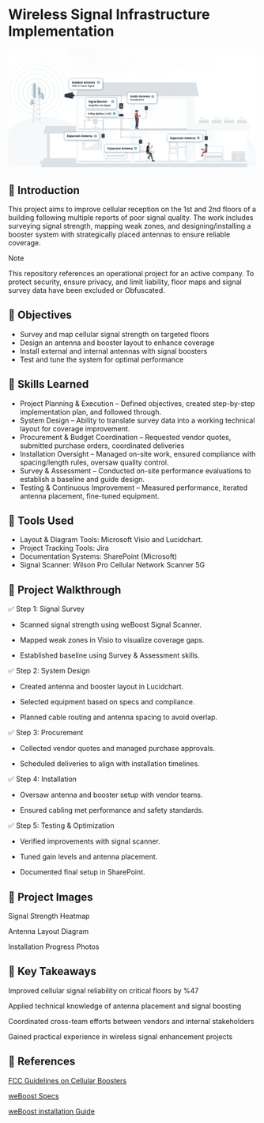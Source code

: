 
# Wireless Signal Infrastructure Implementation

![Antenna Project cover photo](https://github.com/josiasdelbois/Wireless-Signal-Infrastructure-Implementation/blob/main/Assets/Antenna%20Project%20Photo%201.1.png)

## 📘 Introduction
This project aims to improve cellular reception on the 1st and 2nd floors of a building following multiple reports of poor signal quality. The work includes surveying signal strength, mapping weak zones, and designing/installing a booster system with strategically placed antennas to ensure reliable coverage.

> [!NOTE]
> This repository references an operational project for an active company. To protect security, ensure privacy, and limit liability, floor maps and signal survey data have been excluded or Obfuscated.

## 🎯 Objectives 

- Survey and map cellular signal strength on targeted floors 
- Design an antenna and booster layout to enhance coverage 
- Install external and internal antennas with signal boosters 
- Test and tune the system for optimal performance 

## 🚀 Skills Learned

- Project Planning & Execution – Defined objectives, created step-by-step implementation plan, and followed through.
- System Design – Ability to translate survey data into a working technical layout for coverage improvement.
- Procurement & Budget Coordination – Requested vendor quotes, submitted purchase orders, coordinated deliveries
- Installation Oversight – Managed on-site work, ensured compliance with spacing/length rules, oversaw quality control.
- Survey & Assessment – Conducted on-site performance evaluations to establish a baseline and guide design.
- Testing & Continuous Improvement – Measured performance, iterated antenna placement, fine-tuned equipment.

## 🔧 Tools Used

- Layout & Diagram Tools: Microsoft Visio and Lucidchart.
- Project Tracking Tools: Jira
- Documentation Systems: SharePoint (Microsoft)
- Signal Scanner: Wilson Pro Cellular Network Scanner 5G

## 🧪 Project Walkthrough

✅ Step 1: Signal Survey
- Scanned signal strength using weBoost Signal Scanner.

- Mapped weak zones in Visio to visualize coverage gaps.

- Established baseline using Survey & Assessment skills.

✅ Step 2: System Design
- Created antenna and booster layout in Lucidchart.

- Selected equipment based on specs and compliance.

- Planned cable routing and antenna spacing to avoid overlap.

✅ Step 3: Procurement
- Collected vendor quotes and managed purchase approvals.

- Scheduled deliveries to align with installation timelines.

✅ Step 4: Installation
- Oversaw antenna and booster setup with vendor teams.

- Ensured cabling met performance and safety standards.

✅ Step 5: Testing & Optimization
- Verified improvements with signal scanner.

- Tuned gain levels and antenna placement.

- Documented final setup in SharePoint.

## 📸 Project Images 

Signal Strength Heatmap 

Antenna Layout Diagram 

Installation Progress Photos 

## 🔑 Key Takeaways 

Improved cellular signal reliability on critical floors by %47

Applied technical knowledge of antenna placement and signal boosting 

Coordinated cross-team efforts between vendors and internal stakeholders 

Gained practical experience in wireless signal enhancement projects 

## 📎 References 

[FCC Guidelines on Cellular Boosters](https://www.fcc.gov/wireless/bureau-divisions/mobility-division/signal-boosters/consumer-signal-boosters) 

[weBoost Specs](https://github.com/josiasdelbois/Wireless-Signal-Infrastructure-Implementation/blob/main/Assets/weBoost%20Technical%20Specs.pdf)

[weBoost installation Guide](https://github.com/josiasdelbois/Wireless-Signal-Infrastructure-Implementation/blob/main/Assets/weBoost%20installation%20Guide.pdf)
